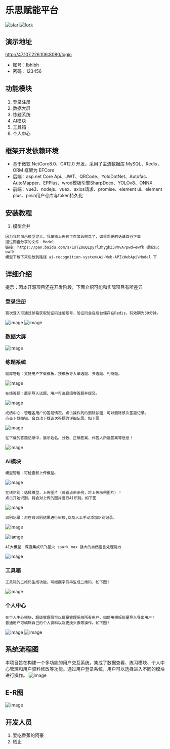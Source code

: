 # 乐思赋能平台
[![star](https://gitee.com/libihao520/ai-recognition-system/badge/star.svg?theme=dark)](https://gitee.com/libihao520/ai-recognition-system/stargazers)
[![fork](https://gitee.com/libihao520/ai-recognition-system/badge/fork.svg?theme=dark)](https://gitee.com/libihao520/ai-recognition-system/members)
## 演示地址
http://47.107.226.106:8080/login
 - 账号：lbhlbh
 - 密码：123456
## 功能模块

1.  登录注册
2.  数据大屏
3.  练题系统
4.  AI模块
5.  工具箱
6.  个人中心

## 框架开发依赖环境
 - 基于微软.NetCore8.0、C#12.0 开发，采用了主流数据库 MySQL、Redis，ORM 框架为 EFCore
 - 后端：asp.net Core Api、JWT、QRCode、YoloDotNet、Autofac、AutoMapper、EPPlus、wrod模板引擎SharpDocx、YOLOv8、ONNX 
 - 前端：vue3、nodejs、vuex、axios请求、promise、element ui、element plus、pinia用户仓库与token持久化

## 安装教程

1.  模型合并
```
因为我的演示模型过大，我单独上传到了百度云网盘了，如果需要的话请自行下载
通过网盘分享的文件：Model
链接: https://pan.baidu.com/s/1sTZ8uQLpyrl3hygkZ3VmvA?pwd=ewfk 提取码: ewfk
模型下载下来后放到路径 ai-recognition-system\Ai-Web-API\WebApi\Model 下
```


## 详细介绍
提示：因本开源项目还在开发阶段，下面介绍可能和实际项目有所差异
### 登录注册

```
首次登入可通过邮箱获取验证码注册账号，验证码会在后台储存在Redis，有效期为30分钟。
```
![image](readmePhoto/login1.png)
![image](readmePhoto/login2.png)

### 数据大屏
![image](readmePhoto/sjdp.png)

### 练题系统
```
题库管理：支持用户下载模板，按模板导入单选题、多选题、判断题。
```
![image](readmePhoto/Training%20system.png)
```
在线答题：展示导入试题，用户可选题组卷答题并提交。
```
![image](readmePhoto/math.png)
```
成绩中心：管理各用户的答题情况，点击操作列的删除按钮，可以删除该次答题记录。
点击下载按钮，会自动下载该次答题的详细记录。如下图
```
![image](readmePhoto/ltxt2.png)
```
在下载的答题记录中，展示姓名、分数、正确答案、作答人所选答案等信息！
```
![image](readmePhoto/ltxt3.png)

### AI模块
```
模型管理：可检查和上传模型。
```
![image](readmePhoto/modularity%20management.png)
```
在线识别：选择模型，上传图片（或者点击示例，将上传示例图片）！
点击开始识别，将会对上传的图片进行AI识别。如下图
```
![image](readmePhoto/ai1.png)

```
识别记录：对在线识别结果进行审核,以及人工手动添加识别记录。
```
![image](readmePhoto/identify%20the%20result.png)

![iamge](readmePhoto/ADD.png)

```
AI大模型：深度集成讯飞星火 spark max 强大的自然语言处理能力
```
![image](readmePhoto/AI666.png)

### 工具箱
```
工具箱的二维码生成功能，可根据字符串生成二维码，如下图！
```
![image](readmePhoto/gjx1.png)
### 个人中心
```
在个人中心模块，超级管理员可以批量管理系统所有用户，如使用模板批量导入导出用户！
普通用户可编辑自己的个人资料以及更换头像等操作。如下图！
```
![image](readmePhoto/grzx1.png)
![image](readmePhoto/grzx2.png)
##  系统流程图
本项目旨在构建一个多功能的用户交互系统，集成了数据查看、练习模块、个人中心管理和用户资料修改等功能。通过用户登录系统，用户可以选择进入不同的模块进行操作。
![image](readmePhoto/Flowchart.png)

##  E-R图

![image](readmePhoto/E-R图.png)


## 开发人员

1.  爱吃香蕉的阿豪
2.  栖止



